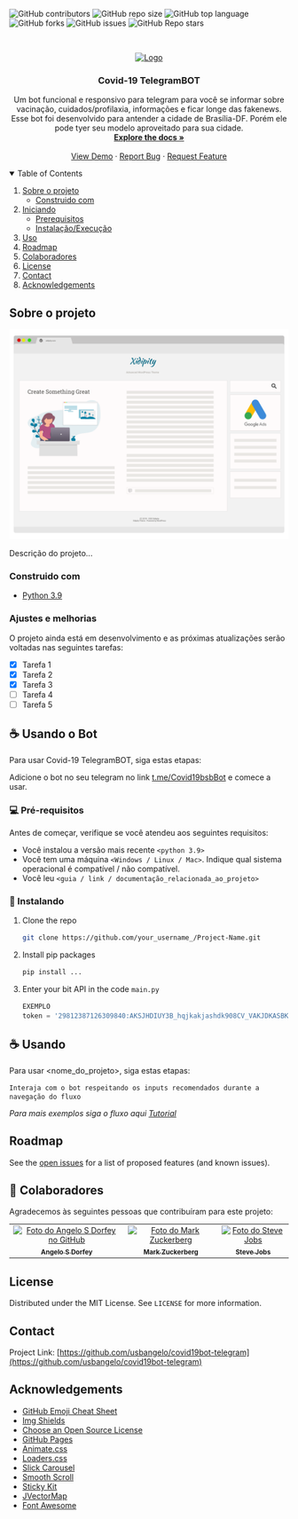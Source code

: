 <!--
*** Thanks for checking out the Best-README-Template. If you have a suggestion
*** that would make this better, please fork the repo and create a pull request
*** or simply open an issue with the tag "enhancement".
*** Thanks again! Now go create something AMAZING! :D
-->

<!-- PROJECT SHIELDS -->
<!--
*** I'm using markdown "reference style" links for readability.
*** Reference links are enclosed in brackets [ ] instead of parentheses ( ).
*** See the bottom of this document for the declaration of the reference variables
*** for contributors-url, forks-url, etc. This is an optional, concise syntax you may use.
*** https://www.markdownguide.org/basic-syntax/#reference-style-links
-->

![GitHub contributors](https://img.shields.io/github/contributors/usbangelo/covid19bot-telegram?color=blue&logo=GitHub%20Sponsors&logoColor=white&style=for-the-badge)
![GitHub repo size](https://img.shields.io/github/repo-size/usbangelo/covid19bot-telegram?logo=GitHub&style=for-the-badge)
![GitHub top language](https://img.shields.io/github/languages/top/usbangelo/covid19bot-telegram?logo=Python&logoColor=white&style=for-the-badge)
![GitHub forks](https://img.shields.io/github/forks/usbangelo/covid19bot-telegram?style=for-the-badge)
![GitHub issues](https://img.shields.io/github/issues/usbangelo/covid19bot-telegram?color=blue&style=for-the-badge)
![GitHub Repo stars](https://img.shields.io/github/stars/usbangelo/covid19bot-telegram?color=blue&logo=Star&style=for-the-badge)

<!-- PROJECT LOGO -->
<br />
<p align="center">
  <a href="https://github.com/usbangelo/covid19bot-telegram">
    <img src="product-screenshot" alt="Logo" width="80" height="80">
  </a>

  <h3 align="center">Covid-19 TelegramBOT</h3>

  <p align="center">
    Um bot funcional e responsivo para telegram para você se informar sobre vacinação, cuidados/profilaxia, informações e ficar longe das fakenews.
    Esse bot foi desenvolvido para antender a cidade de Brasília-DF. Porém ele pode tyer seu modelo aproveitado para sua cidade.
    <br />
    <a href="https://github.com/usbangelo/covid19bot-telegram"><strong>Explore the docs »</strong></a>
    <br />
    <br />
    <a href="https://github.com/usbangelo/covid19bot-telegram">View Demo</a>
    ·
    <a href="https://github.com/usbangelo/covid19bot-telegram/issues">Report Bug</a>
    ·
    <a href="https://github.com/usbangelo/covid19bot-telegram/issues">Request Feature</a>
  </p>
</p>

<!-- TABLE OF CONTENTS -->
<details open="open">
  <summary>Table of Contents</summary>
  <ol>
    <li>
      <a href="#about-the-project">Sobre o projeto</a>
      <ul>
        <li><a href="#built-with">Construido com</a></li>
      </ul>
    </li>
    <li>
      <a href="#getting-started">Iniciando</a>
      <ul>
        <li><a href="#prerequisites">Prerequisitos</a></li>
        <li><a href="#installation">Instalação/Execução</a></li>
      </ul>
    </li>
    <li><a href="#usage">Uso</a></li>
    <li><a href="#roadmap">Roadmap</a></li>
    <li><a href="#contributing">Colaboradores</a></li>
    <li><a href="#license">License</a></li>
    <li><a href="#contact">Contact</a></li>
    <li><a href="#acknowledgements">Acknowledgements</a></li>
  </ol>
</details>

<!-- ABOUT THE PROJECT -->

## Sobre o projeto

[![Product Name Screen Shot][product-screenshot]](https://example.com)

Descrição do projeto...

### Construido com

- [Python 3.9](https://www.python.org)

### Ajustes e melhorias

O projeto ainda está em desenvolvimento e as próximas atualizações serão voltadas nas seguintes tarefas:

- [x] Tarefa 1
- [x] Tarefa 2
- [x] Tarefa 3
- [ ] Tarefa 4
- [ ] Tarefa 5

<!-- GETTING STARTED -->

## ☕ Usando o Bot

Para usar Covid-19 TelegramBOT, siga estas etapas:

Adicione o bot no seu telegram no link [t.me/Covid19bsbBot](t.me/Covid19bsbBot) e comece a usar.

### 💻 Pré-requisitos

Antes de começar, verifique se você atendeu aos seguintes requisitos:

<!---Estes são apenas requisitos de exemplo. Adicionar, duplicar ou remover conforme necessário--->

- Você instalou a versão mais recente `<python 3.9>`
- Você tem uma máquina `<Windows / Linux / Mac>`. Indique qual sistema operacional é compatível / não compatível.
- Você leu `<guia / link / documentação_relacionada_ao_projeto>`

### 🚀 Instalando

1. Clone the repo
   ```sh
   git clone https://github.com/your_username_/Project-Name.git
   ```
2. Install pip packages
   ```sh
   pip install ...
   ```
3. Enter your bit API in the code `main.py`
   ```Python
   EXEMPLO
   token = '29812387126309840:AKSJHDIUY3B_hqjkakjashdk908CV_VAKJDKASBKJASJBWl_d76R98_cOCX'
   ```

<!-- USAGE EXAMPLES -->

## ☕ Usando

Para usar <nome_do_projeto>, siga estas etapas:

```
Interaja com o bot respeitando os inputs recomendados durante a navegação do fluxo
```

_Para mais exemplos siga o fluxo aqui [Tutorial](https://example.com)_

<!-- ROADMAP -->

## Roadmap

See the [open issues](https://github.com/othneildrew/Best-README-Template/issues) for a list of proposed features (and known issues).

<!-- CONTRIBUTING -->

## 🤝 Colaboradores

Agradecemos às seguintes pessoas que contribuíram para este projeto:

<table>
  <tr>
    <td align="center">
      <a href="#">
        <img src="https://avatars.githubusercontent.com/u/50382278?v=4" width="100px;" alt="Foto do Angelo S Dorfey no GitHub"/><br>
        <sub>
          <b>Angelo S Dorfey</b>
        </sub>
      </a>
    </td>
    <td align="center">
      <a href="#">
        <img src="https://s2.glbimg.com/FUcw2usZfSTL6yCCGj3L3v3SpJ8=/smart/e.glbimg.com/og/ed/f/original/2019/04/25/zuckerberg_podcast.jpg" width="100px;" alt="Foto do Mark Zuckerberg"/><br>
        <sub>
          <b>Mark Zuckerberg</b>
        </sub>
      </a>
    </td>
    <td align="center">
      <a href="#">
        <img src="https://miro.medium.com/max/360/0*1SkS3mSorArvY9kS.jpg" width="100px;" alt="Foto do Steve Jobs"/><br>
        <sub>
          <b>Steve Jobs</b>
        </sub>
      </a>
    </td>
  </tr>
</table>

<!-- LICENSE -->

## License

Distributed under the MIT License. See `LICENSE` for more information.

<!-- CONTACT -->

## Contact

Project Link: [https://github.com/usbangelo/covid19bot-telegram](https://github.com/usbangelo/covid19bot-telegram)

<!-- ACKNOWLEDGEMENTS -->

## Acknowledgements

- [GitHub Emoji Cheat Sheet](https://www.webpagefx.com/tools/emoji-cheat-sheet)
- [Img Shields](https://shields.io)
- [Choose an Open Source License](https://choosealicense.com)
- [GitHub Pages](https://pages.github.com)
- [Animate.css](https://daneden.github.io/animate.css)
- [Loaders.css](https://connoratherton.com/loaders)
- [Slick Carousel](https://kenwheeler.github.io/slick)
- [Smooth Scroll](https://github.com/cferdinandi/smooth-scroll)
- [Sticky Kit](http://leafo.net/sticky-kit)
- [JVectorMap](http://jvectormap.com)
- [Font Awesome](https://fontawesome.com)

<!-- MARKDOWN LINKS & IMAGES -->
<!-- https://www.markdownguide.org/basic-syntax/#reference-style-links -->

[product-screenshot]: https://raw.githubusercontent.com/othneildrew/Best-README-Template/master/images/screenshot.png
